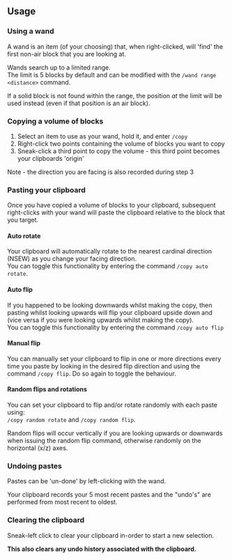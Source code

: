 ## Usage
### Using a wand
A wand is an item (of your choosing) that, when right-clicked, will 'find' the first non-air block that you are looking at.

Wands search up to a limited range.  
The limit is 5 blocks by default and can be modified with the `/wand range <distance>` command.

If a solid block is not found within the range, the position _at_ the limit will be used instead (even if that position is an air block).

### Copying a volume of blocks
1. Select an item to use as your wand, hold it, and enter `/copy`
2. Right-click two points containing the volume of blocks you want to copy
3. Sneak-click a third point to copy the volume - this third point becomes your clipboards 'origin'

Note - the direction you are facing is also recorded during step 3

### Pasting your clipboard
Once you have copied a volume of blocks to your clipboard, subsequent right-clicks with your wand will paste the
clipboard relative to the block that you target.

#### Auto rotate
Your clipboard will automatically rotate to the nearest cardinal direction (NSEW) as you change your facing direction.  
You can toggle this functionality by entering the command `/copy auto rotate`.

#### Auto flip
If you happened to be looking downwards whilst making the copy, then pasting whilst looking upwards will
flip your clipboard upside down and (vice versa if you were looking upwards whilst making the copy).  
You can toggle this functionality by entering the command `/copy auto flip`

#### Manual flip
You can manually set your clipboard to flip in one or more directions every time you paste by looking in the desired
flip direction and using the command `/copy flip`. Do so again to toggle the behaviour.

#### Random flips and rotations
You can set your clipboard to flip and/or rotate randomly with each paste using:  
`/copy random rotate` and `/copy random flip`.

Random flips will occur vertically if you are looking upwards or downwards when issuing the random flip command, otherwise
randomly on the horizontal (x/z) axes.

### Undoing pastes
Pastes can be 'un-done' by left-clicking with the wand.

Your clipboard records your 5 most recent pastes and the "undo's" are performed from most recent to oldest.

### Clearing the clipboard
Sneak-left click to clear your clipboard in-order to start a new selection.

**This also clears any undo history associated with the clipboard.**


